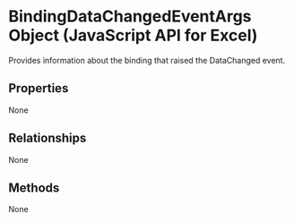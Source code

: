 # BindingDataChangedEventArgs Object (JavaScript API for Excel)

Provides information about the binding that raised the DataChanged event.

## Properties

None

## Relationships
None


## Methods
None

